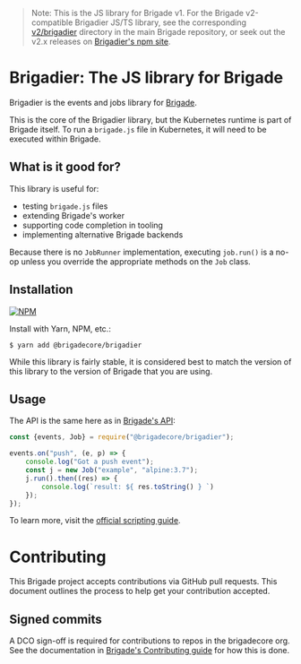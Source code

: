 > Note: This is the JS library for Brigade v1. For the Brigade v2-compatible
> Brigadier JS/TS library, see the corresponding
> [v2/brigadier](https://github.com/brigadecore/brigade/tree/v2/v2/brigadier)
> directory in the main Brigade repository, or seek out the v2.x releases on
> [Brigadier's npm site](https://www.npmjs.com/package/@brigadecore/brigadier).

# Brigadier: The JS library for Brigade

Brigadier is the events and jobs library for [Brigade](https://brigade.sh).

This is the core of the Brigadier library, but the Kubernetes runtime is part of Brigade itself.
To run a `brigade.js` file in Kubernetes, it will need to be executed within Brigade.

## What is it good for?

This library is useful for:

- testing `brigade.js` files
- extending Brigade's worker
- supporting code completion in tooling
- implementing alternative Brigade backends

Because there is no `JobRunner` implementation, executing `job.run()` is a no-op unless you override the appropriate methods on the `Job` class.

## Installation

[![NPM](https://nodei.co/npm/@brigadecore/brigadier.png)](https://www.npmjs.com/package/@brigadecore/brigadier)

Install with Yarn, NPM, etc.:

```console
$ yarn add @brigadecore/brigadier
```

While this library is fairly stable, it is considered best to match the version of this library
to the version of Brigade that you are using.


## Usage

The API is the same here as in [Brigade's API](https://docs.brigade.sh/topics/javascript):

```javascript
const {events, Job} = require("@brigadecore/brigadier");

events.on("push", (e, p) => {
    console.log("Got a push event");
    const j = new Job("example", "alpine:3.7");
    j.run().then((res) => {
        console.log(`result: ${ res.toString() } `)
    });
});
```

To learn more, visit the [official scripting guide](https://docs.brigade.sh/topics/scripting).

# Contributing

This Brigade project accepts contributions via GitHub pull requests. This document outlines the process to help get your contribution accepted.

## Signed commits

A DCO sign-off is required for contributions to repos in the brigadecore org.  See the documentation in
[Brigade's Contributing guide](https://github.com/brigadecore/brigade/blob/master/CONTRIBUTING.md#signed-commits)
for how this is done.
